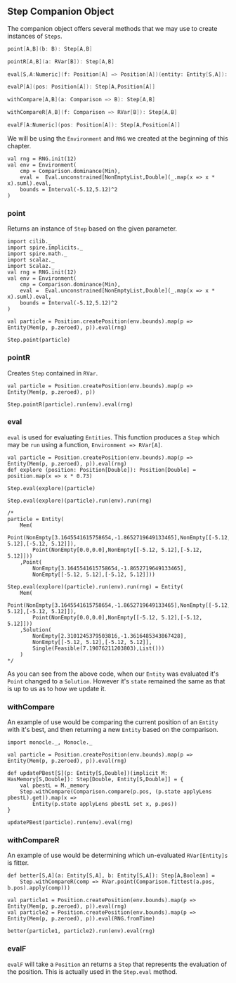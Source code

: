 ## Step Companion Object

The companion object offers several methods that we may use to create instances of `Steps`.

```scala
point[A,B](b: B): Step[A,B]

pointR[A,B](a: RVar[B]): Step[A,B]

eval[S,A:Numeric](f: Position[A] => Position[A])(entity: Entity[S,A]): Step[A,Entity S,A]

evalP[A](pos: Position[A]): Step[A,Position[A]]

withCompare[A,B](a: Comparison => B): Step[A,B]

withCompareR[A,B](f: Comparison => RVar[B]): Step[A,B]

evalF[A:Numeric](pos: Position[A]): Step[A,Position[A]]
```

We will be using the `Environment` and `RNG` we created at the beginning of this chapter.

```
val rng = RNG.init(12)
val env = Environment(
    cmp = Comparison.dominance(Min),
    eval =  Eval.unconstrained[NonEmptyList,Double](_.map(x => x * x).suml).eval,
    bounds = Interval(-5.12,5.12)^2
)
```

### point

Returns an instance of `Step` based on the given parameter.

```tut:book:invisible
import cilib._
import spire.implicits._
import spire.math._
import scalaz._
import Scalaz._
val rng = RNG.init(12)
val env = Environment(
    cmp = Comparison.dominance(Min),
    eval =  Eval.unconstrained[NonEmptyList,Double](_.map(x => x * x).suml).eval,
    bounds = Interval(-5.12,5.12)^2
)
```
```tut:book:silent
val particle = Position.createPosition(env.bounds).map(p => Entity(Mem(p, p.zeroed), p)).eval(rng)
```
```tut:book
Step.point(particle)
```

### pointR

Creates `Step` contained in `RVar`.

```tut:book:silent
val particle = Position.createPosition(env.bounds).map(p => Entity(Mem(p, p.zeroed), p))
```
```tut:book
Step.pointR(particle).run(env).eval(rng)
```

### eval

`eval` is used for evaluating `Entities`.
This function produces a `Step` which may be `run` using a function, `Environment => RVar[A]`.

```tut:book
val particle = Position.createPosition(env.bounds).map(p => Entity(Mem(p, p.zeroed), p)).eval(rng)
def explore (position: Position[Double]): Position[Double] = position.map(x => x * 0.73)

Step.eval(explore)(particle)
```
```tut:book:silent
Step.eval(explore)(particle).run(env).run(rng)

/*
particle = Entity(
    Mem(
        Point(NonEmpty[3.1645541615758654,-1.8652719649133465],NonEmpty[[-5.12, 5.12],[-5.12, 5.12]]),
        Point(NonEmpty[0.0,0.0],NonEmpty[[-5.12, 5.12],[-5.12, 5.12]]))
    ,Point(
        NonEmpty[3.1645541615758654,-1.8652719649133465],
        NonEmpty[[-5.12, 5.12],[-5.12, 5.12]]))

Step.eval(explore)(particle).run(env).run(rng) = Entity(
    Mem(
        Point(NonEmpty[3.1645541615758654,-1.8652719649133465],NonEmpty[[-5.12, 5.12],[-5.12, 5.12]]),
        Point(NonEmpty[0.0,0.0],NonEmpty[[-5.12, 5.12],[-5.12, 5.12]]))
    ,Solution(
        NonEmpty[2.3101245379503816,-1.3616485343867428],
        NonEmpty[[-5.12, 5.12],[-5.12, 5.12]],
        Single(Feasible(7.19076211203803),List()))
    )
*/
```

As you can see from the above code, when our `Entity` was evaluated it's `Point` changed to a `Solution`.
However it's `state` remained the same as that is up to us as to how we update it.

### withCompare

An example of use would be comparing the current position of an `Entity` with it's best, and then returning a new `Entity` based on the comparison.

```tut:book:silent
import monocle._, Monocle._

val particle = Position.createPosition(env.bounds).map(p => Entity(Mem(p, p.zeroed), p)).eval(rng)

def updatePBest[S](p: Entity[S,Double])(implicit M: HasMemory[S,Double]): Step[Double, Entity[S,Double]] = {
    val pbestL = M._memory
    Step.withCompare(Comparison.compare(p.pos, (p.state applyLens pbestL).get)).map(x =>
        Entity(p.state applyLens pbestL set x, p.pos))
}
```
```tut:book
updatePBest(particle).run(env).eval(rng)
```

### withCompareR

An example of use would be determining which un-evaluated `RVar[Entity]s` is fitter.

```tut:book:silent
def better[S,A](a: Entity[S,A], b: Entity[S,A]): Step[A,Boolean] =
    Step.withCompareR(comp => RVar.point(Comparison.fittest(a.pos, b.pos).apply(comp)))

val particle1 = Position.createPosition(env.bounds).map(p => Entity(Mem(p, p.zeroed), p)).eval(rng)
val particle2 = Position.createPosition(env.bounds).map(p => Entity(Mem(p, p.zeroed), p)).eval(RNG.fromTime)
```
```tut:book
better(particle1, particle2).run(env).eval(rng)
```

### evalF

`evalF` will take a `Position` an returns a `Step` that represents the evaluation of the position.
This is actually used in the `Step.eval` method.
